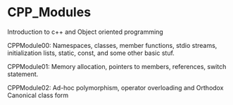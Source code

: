 # CPP_Modules

Introduction to c++ and Object oriented programming 



CPPModule00: Namespaces, classes, member functions, stdio streams, initialization lists, static, const, and some other basic stuf.

CPPModule01: Memory allocation, pointers to members, references, switch statement.

CPPModule02: Ad-hoc polymorphism, operator overloading and Orthodox Canonical class form
